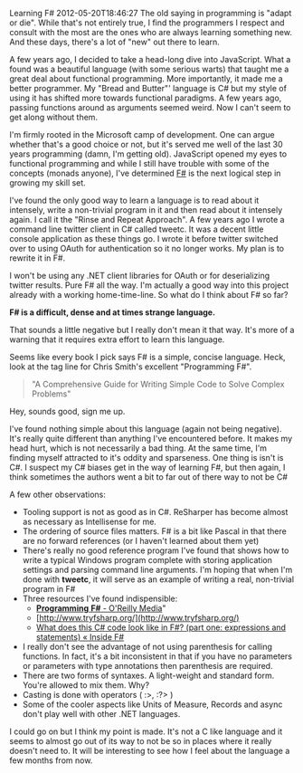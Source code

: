 Learning F#
2012-05-20T18:46:27
The old saying in programming is "adapt or die". While that's not entirely true, I find the programmers I respect and consult with the most are the ones who are always learning something new. And these days, there's a lot of "new" out there to learn.

A few years ago, I decided to take a head-long dive into JavaScript. What a found was a beautiful language (with some serious warts) that taught me a great deal about functional programming. More importantly, it made me a better programmer. My "Bread and Butter"' language is C# but my style of using it has shifted more towards functional paradigms. A few years ago, passing functions around as arguments seemed weird. Now I can't seem to get along without them.

I'm firmly rooted in the Microsoft camp of development. One can argue whether that's a good choice or not, but it's served me well of the last 30 years programming (damn, I'm getting old). JavaScript opened my eyes to functional programming and while I still have trouble with some of the concepts (monads anyone), I've determined [F#](http://msdn.microsoft.com/en-us/vstudio/hh388569.aspx) is the next logical step in growing my skill set.

I've found the only good way to learn a language is to read about it intensely, write a non-trivial program in it and then read about it intensely again. I call it the "Rinse and Repeat Approach". A few years ago I wrote a command line twitter client in C# called tweetc. It was a decent little console application as these things go. I wrote it before twitter switched over to using OAuth for authentication so it no longer works. My plan is to rewrite it in F#.

I won't be using any .NET client libraries for OAuth or for deserializing twitter results. Pure F# all the way. I'm actually a good way into this project already with a working home-time-line. So what do I think about F# so far?

**F# is a difficult, dense and at times strange language.**

That sounds a little negative but I really don't mean it that way. It's more of a warning that it requires extra effort to learn this language.

Seems like every book I pick says F# is a simple, concise language. Heck, look at the tag line for Chris Smith's excellent "Programming F#".

> "A Comprehensive Guide for Writing Simple Code to Solve Complex Problems"

Hey, sounds good, sign me up. 

I've found nothing simple about this language (again not being negative). It's really quite different than anything I've encountered before. It makes my head hurt, which is not necessarily a bad thing. At the same time, I'm finding myself attracted to it's oddity and sparseness. One thing is isn't is C#. I suspect my C# biases get in the way of learning F#, but then again, I think sometimes the authors went a bit to far out of there way to not be C#

A few other observations:

  * Tooling support is not as good as in C#. ReSharper has become almost as necessary as Intellisense for me. 
  * The ordering of source files matters. F# is a bit like Pascal in that there are no forward references (or I haven't learned about them yet) 
  * There's really no good reference program I've found that shows how to write a typical Windows program complete with storing application settings and parsing command line arguments. I'm hoping that when I'm done with **tweetc**, it will serve as an example of writing a real, non-trivial program in F# 
  * Three resources I've found indispensible: 
    * [**Programming** **F#** - O'Reilly Media](http://shop.oreilly.com/product/9780596153656.do)" 
    * [http://www.tryfsharp.org/](http://www.tryfsharp.org/)
    * [What does this C# code look like in F#? (part one: expressions and statements) « Inside F#](https://lorgonblog.wordpress.com/2008/11/28/what-does-this-c-code-look-like-in-f-part-one-expressions-and-statements/)
  * I really don't see the advantage of not using parenthesis for calling functions. In fact, it's a bit inconsistent in that if you have no parameters or parameters with type annotations then parenthesis are required. 
  * There are two forms of syntaxes. A light-weight and standard form. You're allowed to mix them. Why? 
  * Casting is done with operators ( :>, :?> ) 
  * Some of the cooler aspects like Units of Measure, Records and async don't play well with other .NET languages. 

I could go on but I think my point is made. It's not a C like language and it seems to almost go out of its way to not be so in places where it really doesn't need to. It will be interesting to see how I feel about the language a few months from now.

